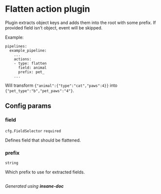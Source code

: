 # Flatten action plugin
Plugin extracts object keys and adds them into the root with some prefix. If provided field isn't object, event will be skipped.

Example:
```
pipelines:
  example_pipeline:
    ...
    actions:
    - type: flatten
      field: animal
      prefix: pet_
    ...
```

Will transform `{"animal":{"type":"cat","paws":4}}` into `{"pet_type":"b","pet_paws":"4"}`.

## Config params
### field

`cfg.FieldSelector`  `required` 

Defines field that should be flattened.

### prefix

`string`   

Which prefix to use for extracted fields.


##
 *Generated using **insane-doc***